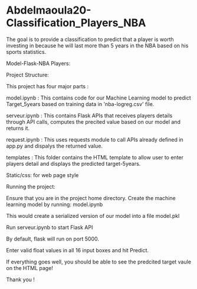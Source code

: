 # Abdelmaoula20-Classification_Players_NBA
The goal is to provide a classification to predict that a player is worth investing in because he will last more than 5 years in the NBA based on his sports statistics. 

Model-Flask-NBA Players:

Project Structure:

This project has four major parts :

model.ipynb : This contains code for our Machine Learning model to predict Target_5years based on training data in 'nba-logreg.csv' file.

serveur.ipynb : This contains Flask APIs that receives players details through API calls, computes the precited value based on our model and returns it.

request.ipynb : This uses requests module to call APIs already defined in app.py and dispalys the returned value.

templates : This folder contains the HTML template to allow user to enter players detail and displays the predicted target-5years.

Static/css: for web page style 


Running the project:

Ensure that you are in the project home directory. Create the machine learning model by running: model.ipynb

This would create a serialized version of our model into a file model.pkl

Run serveur.ipynb  to start Flask API

By default, flask will run on port 5000.

Enter valid float values in all 16 input boxes and hit Predict.

If everything goes well, you should be able to see the predcited target vaule on the HTML page!

Thank you !
